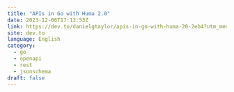 ```yaml
---
title: "APIs in Go with Huma 2.0"
date: 2023-12-06T17:13:53Z
link: https://dev.to/danielgtaylor/apis-in-go-with-huma-20-2eb4?utm_medium=RSS&utm_source=news.12bit.vn
site: dev.to
language: English
category:
  - go
  - openapi
  - rest
  - jsonschema
draft: false
---
```

